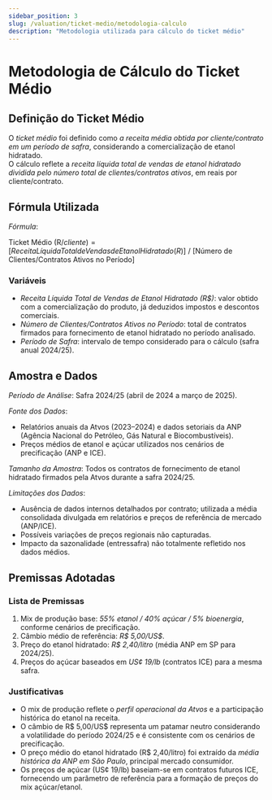 ```yaml
---
sidebar_position: 3
slug: /valuation/ticket-medio/metodologia-calculo
description: "Metodologia utilizada para cálculo do ticket médio"
---
```


# Metodologia de Cálculo do Ticket Médio

## Definição do Ticket Médio

O *ticket médio* foi definido como *a receita média obtida por cliente/contrato em um período de safra*, considerando a comercialização de etanol hidratado.  
O cálculo reflete a *receita líquida total de vendas de etanol hidratado dividida pelo número total de clientes/contratos ativos*, em reais por cliente/contrato.

## Fórmula Utilizada

*Fórmula*:

Ticket Médio (R$/cliente) =
[Receita Líquida Total de Vendas de Etanol Hidratado (R$)] /
[Número de Clientes/Contratos Ativos no Período]

### Variáveis

- *Receita Líquida Total de Vendas de Etanol Hidratado (R\$)*: valor obtido com a comercialização do produto, já deduzidos impostos e descontos comerciais.
- *Número de Clientes/Contratos Ativos no Período*: total de contratos firmados para fornecimento de etanol hidratado no período analisado.
- *Período de Safra*: intervalo de tempo considerado para o cálculo (safra anual 2024/25).

## Amostra e Dados

*Período de Análise*: Safra 2024/25 (abril de 2024 a março de 2025).  

*Fonte dos Dados*:  
- Relatórios anuais da Atvos (2023–2024) e dados setoriais da ANP (Agência Nacional do Petróleo, Gás Natural e Biocombustíveis).  
- Preços médios de etanol e açúcar utilizados nos cenários de precificação (ANP e ICE).  

*Tamanho da Amostra*: Todos os contratos de fornecimento de etanol hidratado firmados pela Atvos durante a safra 2024/25.  

*Limitações dos Dados*:  
- Ausência de dados internos detalhados por contrato; utilizada a média consolidada divulgada em relatórios e preços de referência de mercado (ANP/ICE).  
- Possíveis variações de preços regionais não capturadas.  
- Impacto da sazonalidade (entressafra) não totalmente refletido nos dados médios.

## Premissas Adotadas

### Lista de Premissas

1. Mix de produção base: *55% etanol / 40% açúcar / 5% bioenergia*, conforme cenários de precificação.  
2. Câmbio médio de referência: *R$ 5,00/US$*.  
3. Preço do etanol hidratado: *R$ 2,40/litro* (média ANP em SP para 2024/25).  
4. Preços do açúcar baseados em *US¢ 19/lb* (contratos ICE) para a mesma safra.

### Justificativas

- O mix de produção reflete o *perfil operacional da Atvos* e a participação histórica do etanol na receita.  
- O câmbio de R$ 5,00/US$ representa um patamar neutro considerando a volatilidade do período 2024/25 e é consistente com os cenários de precificação.  
- O preço médio do etanol hidratado (R$ 2,40/litro) foi extraído da *média histórica da ANP em São Paulo*, principal mercado consumidor.  
- Os preços de açúcar (US¢ 19/lb) baseiam-se em contratos futuros ICE, fornecendo um parâmetro de referência para a formação de preços do mix açúcar/etanol.